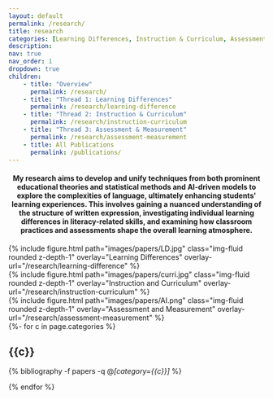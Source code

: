 ```yaml
---
layout: default
permalink: /research/
title: research
categories: [Learning Differences, Instruction & Curriculum, Assessment & Measurement]
description:  
nav: true
nav_order: 1
dropdown: true
children:
    - title: "Overview"
      permalink: /research/
    - title: "Thread 1: Learning Differences"
      permalink: /research/learning-difference
    - title: "Thread 2: Instruction & Curriculum"
      permalink: /research/instruction-curriculum
    - title: "Thread 3: Assessment & Measurement"
      permalink: /research/assessment-measurement
    - title: All Publications
      permalink: /publications/
---
```


<center>    
    <h4> My research aims to develop and unify techniques from both prominent educational theories and statistical methods and AI-driven models to explore the complexities of language, ultimately enhancing students' learning experiences. This involves gaining a nuanced understanding of the structure of written expression, investigating individual learning differences in literacy-related skills, and examining how classroom practices and assessments shape the overall learning atmosphere.
    <!-- <b>Bipedal Locomotion</b>, <b>Human Robot Interaction</b>, and <b>Lower-Body Assistive Devices</b>. -->
    </h4>
</center>


<div class="row mt-3">
    <div class="col-sm mt-3 mt-md-0">
        {% include figure.html path="images/papers/LD.jpg" class="img-fluid rounded z-depth-1" overlay="Learning Differences"
            overlay-url="/research/learning-difference" %}
    </div>
    <div class="col-sm mt-3 mt-md-0">
        {% include figure.html path="images/papers/curri.jpg" class="img-fluid rounded z-depth-1" overlay="Instruction and Curriculum"
        overlay-url="/research/instruction-curriculum" %}
    </div>
    <div class="col-sm mt-3 mt-md-0">
        {% include figure.html path="images/papers/AI.png" class="img-fluid rounded z-depth-1" overlay="Assessment and Measurement"
        overlay-url="/research/assessment-measurement" %}
    </div>
</div>

<!-- _pages/publications.md -->
<div class="publications">
{%- for c in page.categories %}

  <h2 class="year">{{c}}</h2>

  {% bibliography -f papers -q @*[category={{c}}]* %}

{% endfor %}


</div>
